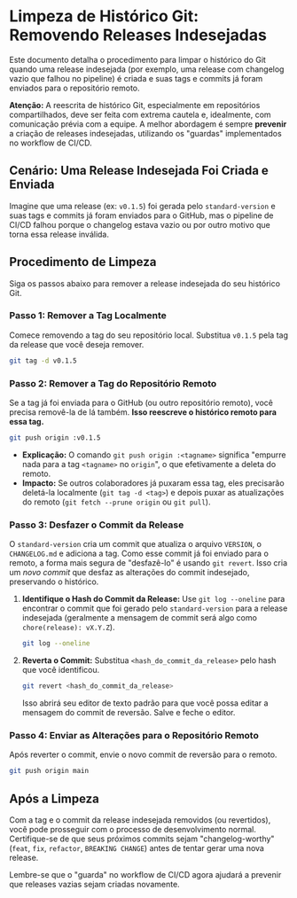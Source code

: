 # Limpeza de Histórico Git: Removendo Releases Indesejadas

Este documento detalha o procedimento para limpar o histórico do Git quando uma release indesejada (por exemplo, uma release com changelog vazio que falhou no pipeline) é criada e suas tags e commits já foram enviados para o repositório remoto.

**Atenção:** A reescrita de histórico Git, especialmente em repositórios compartilhados, deve ser feita com extrema cautela e, idealmente, com comunicação prévia com a equipe. A melhor abordagem é sempre **prevenir** a criação de releases indesejadas, utilizando os "guardas" implementados no workflow de CI/CD.

## Cenário: Uma Release Indesejada Foi Criada e Enviada

Imagine que uma release (ex: `v0.1.5`) foi gerada pelo `standard-version` e suas tags e commits já foram enviados para o GitHub, mas o pipeline de CI/CD falhou porque o changelog estava vazio ou por outro motivo que torna essa release inválida.

## Procedimento de Limpeza

Siga os passos abaixo para remover a release indesejada do seu histórico Git.

### Passo 1: Remover a Tag Localmente

Comece removendo a tag do seu repositório local. Substitua `v0.1.5` pela tag da release que você deseja remover.

```bash
git tag -d v0.1.5
```

### Passo 2: Remover a Tag do Repositório Remoto

Se a tag já foi enviada para o GitHub (ou outro repositório remoto), você precisa removê-la de lá também. **Isso reescreve o histórico remoto para essa tag.**

```bash
git push origin :v0.1.5
```

*   **Explicação:** O comando `git push origin :<tagname>` significa "empurre nada para a tag `<tagname>` no `origin`", o que efetivamente a deleta do remoto.
*   **Impacto:** Se outros colaboradores já puxaram essa tag, eles precisarão deletá-la localmente (`git tag -d <tag>`) e depois puxar as atualizações do remoto (`git fetch --prune origin` ou `git pull`).

### Passo 3: Desfazer o Commit da Release

O `standard-version` cria um commit que atualiza o arquivo `VERSION`, o `CHANGELOG.md` e adiciona a tag. Como esse commit já foi enviado para o remoto, a forma mais segura de "desfazê-lo" é usando `git revert`. Isso cria um *novo commit* que desfaz as alterações do commit indesejado, preservando o histórico.

1.  **Identifique o Hash do Commit da Release:**
    Use `git log --oneline` para encontrar o commit que foi gerado pelo `standard-version` para a release indesejada (geralmente a mensagem de commit será algo como `chore(release): vX.Y.Z`).

    ```bash
    git log --oneline
    ```

2.  **Reverta o Commit:**
    Substitua `<hash_do_commit_da_release>` pelo hash que você identificou.

    ```bash
    git revert <hash_do_commit_da_release>
    ```

    Isso abrirá seu editor de texto padrão para que você possa editar a mensagem do commit de reversão. Salve e feche o editor.

### Passo 4: Enviar as Alterações para o Repositório Remoto

Após reverter o commit, envie o novo commit de reversão para o remoto.

```bash
git push origin main
```

## Após a Limpeza

Com a tag e o commit da release indesejada removidos (ou revertidos), você pode prosseguir com o processo de desenvolvimento normal. Certifique-se de que seus próximos commits sejam "changelog-worthy" (`feat`, `fix`, `refactor`, `BREAKING CHANGE`) antes de tentar gerar uma nova release.

Lembre-se que o "guarda" no workflow de CI/CD agora ajudará a prevenir que releases vazias sejam criadas novamente.